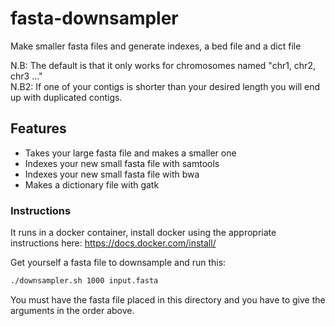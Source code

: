 # fasta-downsampler
Make smaller fasta files and generate indexes, a bed file and a dict file

N.B: The default is that it only works for chromosomes named "chr1, chr2, chr3 ..."  
N.B2: If one of your contigs is shorter than your desired length you will end up with duplicated contigs.

## Features
* Takes your large fasta file and makes a smaller one
* Indexes your new small fasta file with samtools
* Indexes your new small fasta file with bwa
* Makes a dictionary file with gatk 

### Instructions
It runs in a docker container, install docker using the appropriate instructions here: https://docs.docker.com/install/  

Get yourself a fasta file to downsample and run this:
```bash
./downsampler.sh 1000 input.fasta
```
You must have the fasta file placed in this directory and you have to give the arguments in the order above.
